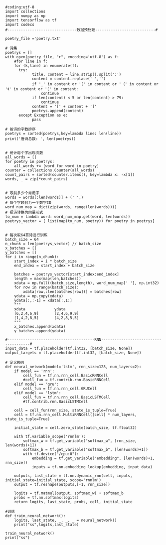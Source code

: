	#coding:utf-8
	import collections
	import numpy as np
	import tensorflow as tf
	import codecs
	#-------------------------------数据预处理---------------------------#
	
	poetry_file ='poetry.txt'
	
	# 诗集
	poetrys = []
	with open(poetry_file, "r", encoding='utf-8') as f:
	    #for line in f:
	    for (k,line) in enumerate(f):
	      try:
	            title, content = line.strip().split(':')
	            content = content.replace(' ','')
	            if '_' in content or '(' in content or '（' in content or '《' in content or '[' in content:
	                continue
	            if len(content) < 5 or len(content) > 79:
	                continue
	            content = '[' + content + ']'
	            poetrys.append(content)
	      except Exception as e:
	            pass
	
	# 按诗的字数排序
	poetrys = sorted(poetrys,key=lambda line: len(line))
	print('唐诗总数: ', len(poetrys))
	
	
	# 统计每个字出现次数
	all_words = []
	for poetry in poetrys:
	    all_words += [word for word in poetry]
	counter = collections.Counter(all_words)
	count_pairs = sorted(counter.items(), key=lambda x: -x[1])
	words, _ = zip(*count_pairs)
	
	
	# 取前多少个常用字
	words = words[:len(words)] + (' ',)
	# 每个字映射为一个数字ID
	word_num_map = dict(zip(words, range(len(words))))
	# 把诗转换为向量形式
	to_num = lambda word: word_num_map.get(word, len(words))
	poetrys_vector = [ list(map(to_num, poetry)) for poetry in poetrys]
	
	
	# 每次取64首诗进行训练
	batch_size = 64
	n_chunk = len(poetrys_vector) // batch_size
	x_batches = []
	y_batches = []
	for i in range(n_chunk):
		start_index = i * batch_size
		end_index = start_index + batch_size
	
		batches = poetrys_vector[start_index:end_index]
		length = max(map(len,batches))
		xdata = np.full((batch_size,length), word_num_map[' '], np.int32)
		for row in range(batch_size):
			xdata[row,:len(batches[row])] = batches[row]
		ydata = np.copy(xdata)
		ydata[:,:-1] = xdata[:,1:]
		"""
		xdata             ydata
		[6,2,4,6,9]       [2,4,6,9,9]
		[1,4,2,8,5]       [4,2,8,5,5]
		"""
		x_batches.append(xdata)
		y_batches.append(ydata)
	
	#---------------------------------------RNN--------------------------------------#
	input_data = tf.placeholder(tf.int32, [batch_size, None])
	output_targets = tf.placeholder(tf.int32, [batch_size, None])
	
	# 定义RNN
	def neural_network(model='lstm', rnn_size=128, num_layers=2):
	    if model == 'rnn':
	        cell_fun = tf.nn.rnn_cell.BasicRNNCell
	        #cell_fun = tf.contrib.rnn.BasicRNNCell
	    elif model == 'gru':
	        cell_fun = tf.nn.rnn_cell.GRUCell
	    elif model == 'lstm':
	        cell_fun = tf.nn.rnn_cell.BasicLSTMCell
	        #tf.contrib.rnn.BasicLSTMCell
	
	    cell = cell_fun(rnn_size, state_is_tuple=True)
	    cell = tf.nn.rnn_cell.MultiRNNCell([cell] * num_layers, state_is_tuple=True)
	
	    initial_state = cell.zero_state(batch_size, tf.float32)
	
	    with tf.variable_scope('rnnlm'):
	        softmax_w = tf.get_variable("softmax_w", [rnn_size, len(words)+1])
	        softmax_b = tf.get_variable("softmax_b", [len(words)+1])
	        with tf.device("/cpu:0"):
	            embedding = tf.get_variable("embedding", [len(words)+1, rnn_size])
	            inputs = tf.nn.embedding_lookup(embedding, input_data)
	
	    outputs, last_state = tf.nn.dynamic_rnn(cell, inputs, initial_state=initial_state, scope='rnnlm')
	    output = tf.reshape(outputs,[-1, rnn_size])
	
	    logits = tf.matmul(output, softmax_w) + softmax_b
	    probs = tf.nn.softmax(logits)
	    return logits, last_state, probs, cell, initial_state
	
	#训练
	def train_neural_network():
	    logits, last_state, _, _, _ = neural_network()
	    print("ss",logits,last_state)
	
	train_neural_network()
	print("ss")
